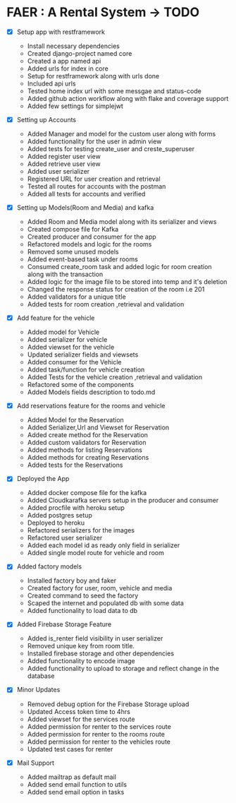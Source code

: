 # FAER : A Rental System -> TODO

- [x] Setup app with restframework

  - Install necessary dependencies
  - Created django-project named core
  - Created a app named api
  - Added urls for index in core
  - Setup for restframework along with urls done
  - Included api urls
  - Tested home index url with some messgae and status-code
  - Added github action workflow along with flake and coverage support
  - Added few settings for simplejwt

- [x] Setting up Accounts

  - Added Manager and model for the custom user along with forms
  - Added functionality for the user in admin view
  - Added tests for testing create_user and creste_superuser
  - Added register user view
  - Added retrieve user view
  - Added user serializer
  - Registered URL for user creation and retrieval
  - Tested all routes for accounts with the postman
  - Added all tests for accounts and verified

- [x] Setting up Models(Room and Media) and kafka

  - Added Room and Media model along with its serializer and views
  - Created compose file for Kafka
  - Created producer and consumer for the app
  - Refactored models and logic for the rooms
  - Removed some unused models
  - Added event-based task under rooms
  - Consumed create_room task and added logic for room creation along with the transaction
  - Added logic for the image file to be stored into temp and it's deletion
  - Changed the response status for creation of the room i.e 201
  - Added validators for a unique title
  - Added tests for room creation ,retrieval and validation

- [x] Add feature for the vehicle

  - Added model for Vehicle
  - Added serializer for vehicle
  - Added viewset for the vehicle
  - Updated serializer fields and viewsets
  - Added consumer for the Vehicle
  - Added task/function for vehicle creation
  - Added Tests for the vehicle creation ,retrieval and validation
  - Refactored some of the components
  - Added Models fields description to todo.md

- [x] Add reservations feature for the rooms and vehicle

  - Added Model for the Reservation
  - Added Serializer,Url and Viewset for Reservation
  - Added create method for the Reservation
  - Added custom validators for Reservation
  - Added methods for listing Reservations
  - Added methods for creating Reservations
  - Added tests for the Reservations

- [x] Deployed the App

  - Added docker compose file for the kafka
  - Added Cloudkarafka servers setup in the producer and consumer
  - Added procfile with heroku setup
  - Added postgres setup
  - Deployed to heroku
  - Refactored serializers for the images
  - Refactored user serializer
  - Added each model id as ready only field in serializer
  - Added single model route for vehicle and room

- [x] Added factory models

  - Installed factory boy and faker
  - Created factory for user, room, vehicle and media
  - Created command to seed the factory
  - Scaped the internet and populated db with some data
  - Added functionality to load data to db

- [x] Added Firebase Storage Feature

  - Added is_renter field visibility in user serializer
  - Removed unique key from room title.
  - Installed firebase storage and other dependencies
  - Added functionality to encode image
  - Added functionality to upload to storage and reflect change in the database

- [x] Minor Updates

  - Removed debug option for the Firebase Storage upload
  - Updated Access token time to 4hrs
  - Added viewset for the services route
  - Added permission for renter to the services route
  - Added permission for renter to the rooms route
  - Added permission for renter to the vehicles route
  - Updated test cases for renter

- [x] Mail Support
  - Added mailtrap as default mail
  - Added send email function to utils
  - Added send email option in tasks
